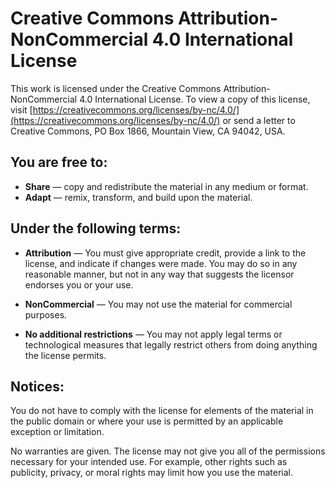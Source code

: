 # Creative Commons Attribution-NonCommercial 4.0 International License

This work is licensed under the Creative Commons Attribution-NonCommercial 4.0 International License. To view a copy of this license, visit [https://creativecommons.org/licenses/by-nc/4.0/](https://creativecommons.org/licenses/by-nc/4.0/) or send a letter to Creative Commons, PO Box 1866, Mountain View, CA 94042, USA.

## You are free to:

- **Share** — copy and redistribute the material in any medium or format.
- **Adapt** — remix, transform, and build upon the material.

## Under the following terms:

- **Attribution** — You must give appropriate credit, provide a link to the license, and indicate if changes were made. You may do so in any reasonable manner, but not in any way that suggests the licensor endorses you or your use.

- **NonCommercial** — You may not use the material for commercial purposes. 

- **No additional restrictions** — You may not apply legal terms or technological measures that legally restrict others from doing anything the license permits.

## Notices:

You do not have to comply with the license for elements of the material in the public domain or where your use is permitted by an applicable exception or limitation.

No warranties are given. The license may not give you all of the permissions necessary for your intended use. For example, other rights such as publicity, privacy, or moral rights may limit how you use the material.
